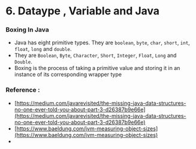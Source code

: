 # 6. Dataype , Variable and Java













### Boxing In Java

* Java has eight primitive types. They are `boolean`, `byte`, `char`, `short`, `int`, `float`, `long` and `double`. 
* They are `Boolean`, `Byte`, `Character`, `Short`, `Integer`, `Float`, `Long` and `Double`.
* Boxing is the process of taking a primitive value and storing it in an instance of its corresponding wrapper type



### Reference  :  

*  [https://medium.com/javarevisited/the-missing-java-data-structures-no-one-ever-told-you-about-part-3-d26387b9e66e](https://medium.com/javarevisited/the-missing-java-data-structures-no-one-ever-told-you-about-part-3-d26387b9e66e)
* [https://www.baeldung.com/jvm-measuring-object-sizes](https://www.baeldung.com/jvm-measuring-object-sizes)
* 
